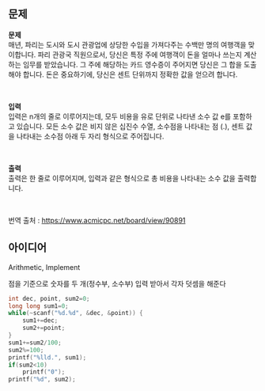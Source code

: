 ## 문제
**문제**  
매년, 파리는 도시와 도시 관광업에 상당한 수입을 가져다주는 수백만 명의 여행객을 맞이합니다. 파리 관광국 직원으로서, 당신은 특정 주에 여행객이 돈을 얼마나 쓰는지 계산하는 임무를 받았습니다. 그 주에 해당하는 카드 영수증이 주어지면 당신은 그 합을 도출해야 합니다. 돈은 중요하기에, 당신은 센트 단위까지 정확한 값을 얻으려 합니다.

<br/>

**입력**  
입력은 n개의 줄로 이루어지는데, 모두 비용을 유로 단위로 나타낸 소수 값 e를 포함하고 있습니다. 모든 소수 값은 비지 않은 십진수 수열, 소수점을 나타내는 점 (.), 센트 값을 나타내는 소수점 아래 두 자리 형식으로 주어집니다.

<br/>

**출력**  
출력은 한 줄로 이루어지며, 입력과 같은 형식으로 총 비용을 나타내는 소수 값을 출력합니다.

<br/>

번역 출처 : https://www.acmicpc.net/board/view/90891

## 아이디어
Arithmetic, Implement

점을 기준으로 숫자를 두 개(정수부, 소수부) 입력 받아서 각자 덧셈을 해준다
```c
int dec, point, sum2=0;
long long sum1=0;
while(~scanf("%d.%d", &dec, &point)) {
	sum1+=dec;
	sum2+=point;
}
sum1+=sum2/100;
sum2%=100;
printf("%lld.", sum1);
if(sum2<10)
	printf("0");
printf("%d", sum2);
```